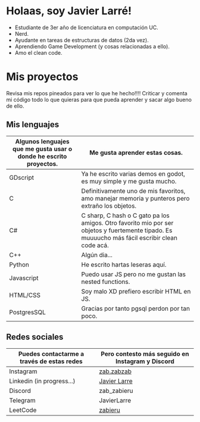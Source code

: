 # Holaas, soy Javier Larré!
- Estudiante de 3er año de licenciatura en computación UC.
- Nerd.
- Ayudante en tareas de estructuras de datos (2da vez).
- Aprendiendo Game Development (y cosas relacionadas a ello).
- Amo el clean code.

# Mis proyectos
Revisa mis repos pineados para ver lo que he hecho!!!! Criticar y comenta mi código todo lo que quieras para que pueda aprender y sacar algo bueno de ello.

## Mis lenguajes

| Algunos lenguajes que me gusta usar o donde he escrito proyectos. | Me gusta aprender estas cosas. |
| ------------- | ------------- |
| GDscript | Ya he escrito varias demos en godot, es muy simple y me gusta mucho. |
| C | Definitivamente uno de mis favoritos, amo manejar memoria y punteros pero extraño los objetos. |
| C# | C sharp, C hash o C gato pa los amigos. Otro favorito mio por ser objetos y fuertemente tipado. Es muuuucho más fácil escribir clean code acá. |
| C++ | Algún dia... |
| Python | He escrito hartas leseras aquí. |
| Javascript | Puedo usar JS pero no me gustan las nested functions. |
| HTML/CSS | Soy malo XD prefiero escribir HTML en JS. |
| PostgresSQL | Gracias por tanto pgsql perdon por tan poco. |

## Redes sociales

| Puedes contactarme a través de estas redes | Pero contesto más seguido en Instagram y Discord |
| ------------- | ------------- |
| Instagram | [zab.zabzab](https://www.instagram.com/zab.zabzab/) |
| Linkedin (in progress...) | [Javier Larre](https://www.linkedin.com/in/javier-larre-57aaa82bb/) |
| Discord | zab_zabieru |
| Telegram | JavierLarre | 
| LeetCode | [zabieru](https://leetcode.com/u/zabieru/)
